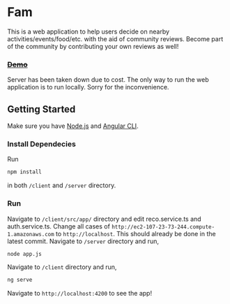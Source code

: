 # Fam
This is a web application to help users decide on nearby activities/events/food/etc. with the aid of community reviews. Become part of the community by contributing your own reviews as well!
### ~~[Demo](http://ec2-107-23-73-244.compute-1.amazonaws.com:8080/)~~
Server has been taken down due to cost. The only way to run the web application is to run locally. Sorry for the inconvenience.

## Getting Started
Make sure you have [Node.js](https://nodejs.org/en/) and [Angular CLI](https://github.com/angular/angular-cli).

### Install Dependecies
Run
```bash
npm install
```
in both `/client` and `/server` directory.

### Run
Navigate to `/client/src/app/` directory and edit reco.service.ts and auth.service.ts. Change all cases of `http://ec2-107-23-73-244.compute-1.amazonaws.com` to `http://localhost`. This should already be done in the latest commit.
Navigate to `/server` directory and run, 
```bash
node app.js
```
Navigate to `/client` directory and run,
```bash
ng serve
```
Navigate to `http://localhost:4200` to see the app!
